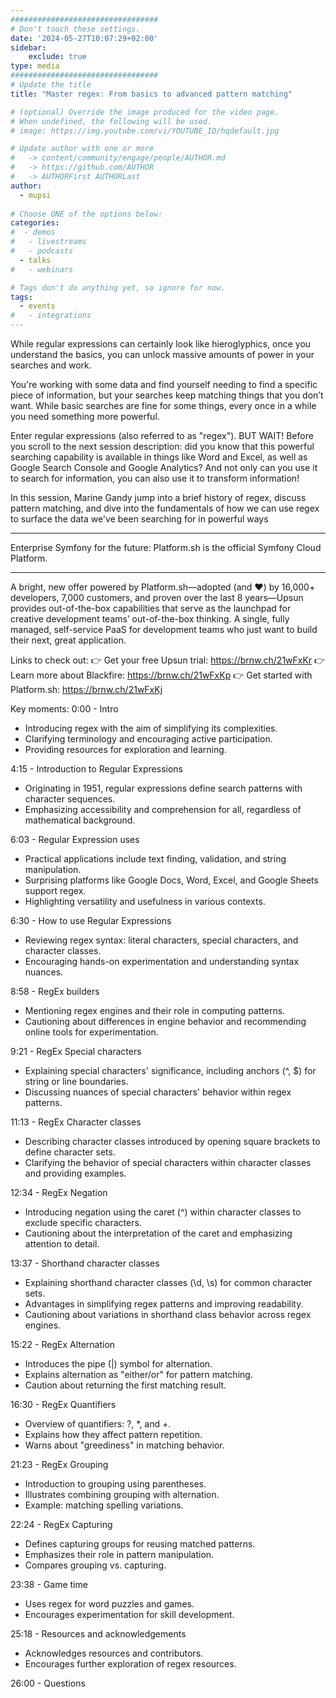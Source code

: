 ```yaml
---
#################################
# Don't touch these settings.
date: '2024-05-27T10:07:29+02:00'
sidebar:
    exclude: true
type: media
#################################
# Update the title
title: "Master regex: From basics to advanced pattern matching"

# (optional) Override the image produced for the video page.
# When undefined, the following will be used.
# image: https://img.youtube.com/vi/YOUTUBE_ID/hqdefault.jpg

# Update author with one or more
#   -> content/community/engage/people/AUTHOR.md
#   -> https://github.com/AUTHOR
#   -> AUTHORFirst AUTHORLast
author:
  - mupsi
  
# Choose ONE of the options below:
categories:
#  - demos
#   - livestreams
#   - podcasts
  - talks
#   - webinars

# Tags don't do anything yet, so ignore for now.
tags:
  - events
#   - integrations
---
```

While regular expressions can certainly look like hieroglyphics, once you understand the basics, you can unlock massive amounts of power in your searches and work.

You're working with some data and find yourself needing to find a specific piece of information, but your searches keep matching things that you don’t want. While basic searches are fine for some things, every once in a while you need something more powerful.

Enter regular expressions (also referred to as "regex"). BUT WAIT! Before you scroll to the next session description: did you know that this powerful searching capability is available in things like Word and Excel, as well as Google Search Console and Google Analytics? And not only can you use it to search for information, you can also use it to transform information!

In this session, Marine Gandy jump into a brief history of regex, discuss pattern matching, and dive into the fundamentals of how we can use regex to surface the data we've been searching for in powerful ways
______________________________________

Enterprise Symfony for the future: Platform.sh is the official Symfony Cloud Platform.
______________________________________

A bright, new offer powered by Platform.sh—adopted (and ❤️) by 16,000+ developers, 7,000 customers, and proven over the last 8 years—Upsun provides out-of-the-box capabilities that serve as the launchpad for creative development teams’ out-of-the-box thinking. A single, fully managed, self-service PaaS for development teams who just want to build their next, great application.

Links to check out:
👉 Get your free Upsun trial: https://brnw.ch/21wFxKr
👉 Learn more about Blackfire: https://brnw.ch/21wFxKp
👉 Get started with Platform.sh: https://brnw.ch/21wFxKj

Key moments:
0:00 - Intro
* Introducing regex with the aim of simplifying its complexities.
* Clarifying terminology and encouraging active participation.
* Providing resources for exploration and learning.

4:15 - Introduction to Regular Expressions
* Originating in 1951, regular expressions define search patterns with character sequences.
* Emphasizing accessibility and comprehension for all, regardless of mathematical background.

6:03 - Regular Expression uses
* Practical applications include text finding, validation, and string manipulation.
* Surprising platforms like Google Docs, Word, Excel, and Google Sheets support regex.
* Highlighting versatility and usefulness in various contexts.

6:30 - How to use Regular Expressions
* Reviewing regex syntax: literal characters, special characters, and character classes.
* Encouraging hands-on experimentation and understanding syntax nuances.

8:58 - RegEx builders
* Mentioning regex engines and their role in computing patterns.
* Cautioning about differences in engine behavior and recommending online tools for experimentation.

9:21 - RegEx Special characters
* Explaining special characters' significance, including anchors (^, $) for string or line boundaries.
* Discussing nuances of special characters' behavior within regex patterns.

11:13 - RegEx Character classes
* Describing character classes introduced by opening square brackets to define character sets.
* Clarifying the behavior of special characters within character classes and providing examples.

12:34 - RegEx Negation
* Introducing negation using the caret (^) within character classes to exclude specific characters.
* Cautioning about the interpretation of the caret and emphasizing attention to detail.

13:37 - Shorthand character classes
* Explaining shorthand character classes (\d, \s) for common character sets.
* Advantages in simplifying regex patterns and improving readability.
* Cautioning about variations in shorthand class behavior across regex engines.

15:22 - RegEx Alternation
* Introduces the pipe (|) symbol for alternation.
* Explains alternation as "either/or" for pattern matching.
* Caution about returning the first matching result.

16:30 - RegEx Quantifiers
* Overview of quantifiers: ?, *, and +.
* Explains how they affect pattern repetition.
* Warns about "greediness" in matching behavior.

21:23 - RegEx Grouping
* Introduction to grouping using parentheses.
* Illustrates combining grouping with alternation.
* Example: matching spelling variations.

22:24 - RegEx Capturing
* Defines capturing groups for reusing matched patterns.
* Emphasizes their role in pattern manipulation.
* Compares grouping vs. capturing.

23:38 - Game time
* Uses regex for word puzzles and games.
* Encourages experimentation for skill development.

25:18 - Resources and acknowledgements
* Acknowledges resources and contributors.
* Encourages further exploration of regex resources.

26:00 - Questions